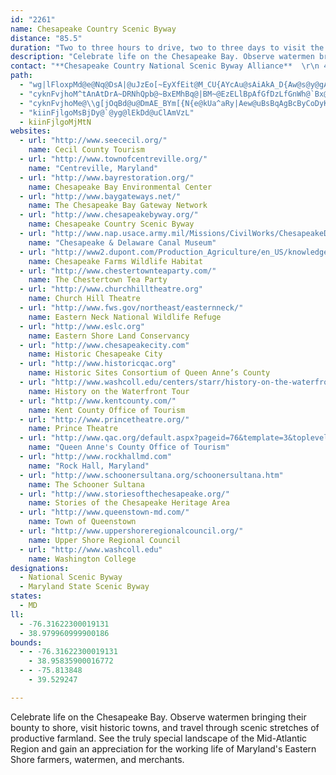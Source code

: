 ```yaml
---
id: "2261"
name: Chesapeake Country Scenic Byway
distance: "85.5"
duration: "Two to three hours to drive, two to three days to visit the entire byway"
description: "Celebrate life on the Chesapeake Bay. Observe watermen bringing their bounty to shore, visit historic towns, and travel through scenic stretches of productive farmland. See the truly special landscape of the Mid-Atlantic Region and gain an appreciation for the working life of Maryland's Eastern Shore farmers, watermen, and merchants."
contact: "**Chesapeake Country National Scenic Byway Alliance**  \r\n 410-438-3679  \r\n\r\n**[Kent County Tourism Development Office](http://www.kentcounty.com/visitor/index.htm)**     \r\n400 High Street            \r\nChestertown, MD 21620                  \r\n410-778-0416                                  \r\n[Send Email](mailto:tourism@kentcounty.com)\r\n\r\n**[Queen Anne's County Office of Tourism](http://www.discoverqueenannes.com)**  \r\n 410-604-2100  \r\n 888-400-7787 "
path:
  - "wg|lFloxpMd@e@Nq@DsA|@uJzEo[~EyXfEit@M_CU{AYcAu@sAiAkA_D{Aw@s@y@gAe@cA_@yAS_B?mB^iGNs@@AFCBEBO?IAKAECCACEs@HqBh@sEjRwVnEyGr@{IrDml@nAwOXsB`CaHzLq\\xDsJx@sCJaAEyAi@sEUeAe@qAgC}D}DeJmDcLYeCCyBdFy`@hBmMX}@t@oAfFaGbAaCtHeZjAkFZuB`Co|@hDqX^wAbBuDnYyl@bCoEpA_DXmAE_DsBm`@@uIk@{LsAgTYk[SsEeHy_@s@mCiAqB}DiDkIqIyBoD{KrLsBqDgFoGuAwC]MyAmDuEyHeE}FkMuNkIgHuPyMwF_G}CmE_BmCsDiHqBqEoCaImIgYmDsMyCsMQYaAsDo@mCIWCIEEEEC?G?A@Wb@uHrQcA`BcD`EWY]{Lu@uLcBiM}AsIqJ_d@m@eBe@m@mEgCcf@sa@qIyHmYkVqWgLsVaJsA]uABgFd@wN`EeG@}Ds@oAm@iDkDaBmAsEcJo@eAgAgAoEkDw@_AWg@YsA_AkHcAkVy@{HAsAPeEhA_RXeHMyCoBiSsCkTqAuMMgBNyKI_BiCiPCy@PyIcA{KCaA^eGI}CUyAy@kBmByBy@sAuAyCsCyG}@gC}DmMyBcDiDqIiAoFOsA[gFW}Au@{B}As@uLaCmD]_AU_@Ws@wBUuBImCJqFQo@gEyHuAkAyLuI}KwHIQwEyCcBw@uAiC}C_E_@y@S_AGqBq@qEmC_GoCsE}CsD_LaEiD_A}E_@mEg@eOsD{M}DkNoDwe@mNcC{@_CgBaJeLoCiFiAqCeGqTwGwWmBkFo@uAoByBwCqBcCm@cDg@gJSkLw@sRa@sC`@_Bd@mDdBoBl@mR|IyC^aHYwZgDcBy@cC_Bod@ai@oDsEeBgB}@w@{DmB}IuDoReKgCiB}AmBgHmP}A_CcIgJmEoFyFmJm^yj@_BsCeEqGqBcCoAoB{I_IiQiT{M}PcJ{KkWiYsTuTiQyPoAcAmDgBmF{@mEFsC`@yA^m\\`OoHrBmf@fGiGrAcC~@wGxDqD~DoCtEu\\rm@wj@jbAoCrFgDpHc}AlaE_O|`@_Oh_@sBvGoCtNw@zCq@xByErMuEvL{K|R"
  - "cyknFvjhoM^tAnAtDrA~DRNhQpb@~BxEMhBq@|BM~@EzELlBpAfGfDzLfGnWh@`Bx@lBhRz[lHjObAlC^~A^fF?~BWfCm@vCgMr[m@lBY~A}Djb@kQlcBWjDSxGQjMmVjqCi@`IEvADvEXnVdArEf@fAtAvBtn@|q@hCzC~P`R~s@hx@tM`K|Ax@vGjBfl@tLtUhFnk@zL`ZxDtDv@~`@~OdPpH~NvJ~JjHrCzAtf@nR`ExBrCvBf@l@`BxC`Xhi@nBrB|CxBjDjBjDlC|AfBpHhKdAjAbDjBhBzA|A~AbBrCr@fBn@`FTbHlBt^JjCBtFlESbFk@hAY|FiBtJgHdAc@hAO|EQtJfDhARpGEfE_@nBg@bOeG|BaBnGmFtA{@bEkAbBClAZ`KnFp[tD|TjEfDf@nAJhC?|KYxSaA`UyEhBi@|SkNxBgAhA]dMqA`n@aFpH_AvJiBvFSj~@_AxAe@`EaEhAc@dGMvAF|GdAhCFjJuA|GqC|@ShBQxFGtAKdBYhDoA|Fl@|AcArAwA~CoCn@SvES|By@dLJ`Lr@hAVzBz@dDp@d\\k@nHFfJXlBp@lWrLxKrG"
  - "cyknFvjhoMe@\\g[jOqBd@u@DmAE_BYm[{N{e@kUa^aRy|Aew@uBsBqAgBcByCoDyK{A{DeBkCmC{CiGeE_DuCqQsUyAcCsBkEcBgFoAoF}@qFu@gGiA{De@kA}DmHsAyAgK{J}CgDcEmGiAoCq@eDOyA]_Jw@iFU_Ay@uBuAcC{GsGwk@md@aIwHoLyPgVg\\eRcWgJgLycAceAkO_Pw[a\\cAaBs@sC}Gum@mH{e@Uw@wAuCa[si@i@qAu@{CGsGtF_eBNsKOmEi@cFc@eB_DqJaBcCkCyCaEkCmDgByBsBsBqCyA{CsJy]w@qDcC}Mu@aHi@mGsAye@mAmf@QgDyA_KsAiGgDaNeC{Li@aHm@oNiBsh@o@iRKsK]uIuIzBoBb@o@?g[qDem@}HeB?y@NgDxAaJ|EwIfEaAl@yK`FcGdDiI`IyAx@{@RyBPgBIiBa@gFeBcC_@yCP}GfAgC?iDaAkEsBaLaG}HsEsFkE{VcV}DgDaKmHcBaAmIeDqE_BoDg@c]aAwBEgCJwJfBaBC{@MwAq@{@{@gGaKm@m@uAq@mF{AgGi@i@Mog@cUg]{NsDu@yI}@uIo@ih@iAsBB_PlAoRdAk^lDmATcAd@eBhAoS~R}P`NmD`BeCn@_m@fGoBn@}ExBsAXsBPsA?qAKgB[cGkCaYaOyAkAiAuAcBgDo@yBgBsJuA{FkKo\\wA{CsJiPcBeCsP_Q_G_Iw@y@_Am@cBk@_CYqF]gHGoQXcUY}Be@oB_AgC{BoDgFsDqDk[cRmD_DuNeNoa@{YoQwMaZoUmE_Egk@an@}EiEyB}AsDuB_UeKu@]s@[iBu@cFuBi@UaD_AyEuA"
  - "kiinFjlgoMsBjDy@`@yg@lEkDd@uClAmVzL"
  - kiinFjlgoMjMtN
websites:
  - url: "http://www.seececil.org/"
    name: Cecil County Tourism
  - url: "http://www.townofcentreville.org/"
    name: "Centreville, Maryland"
  - url: "http://www.bayrestoration.org/"
    name: Chesapeake Bay Environmental Center
  - url: "http://www.baygateways.net/"
    name: The Chesapeake Bay Gateway Network
  - url: "http://www.chesapeakebyway.org/"
    name: Chesapeake Country Scenic Byway
  - url: "http://www.nap.usace.army.mil/Missions/CivilWorks/ChesapeakeDelawareCanal/CanalHistory.aspx"
    name: "Chesapeake & Delaware Canal Museum"
  - url: "http://www2.dupont.com/Production_Agriculture/en_US/knowledge_center/ChesapeakeFarms.html"
    name: Chesapeake Farms Wildlife Habitat
  - url: "http://www.chestertownteaparty.com/"
    name: The Chestertown Tea Party
  - url: "http://www.churchhilltheatre.org"
    name: Church Hill Theatre
  - url: "http://www.fws.gov/northeast/easternneck/"
    name: Eastern Neck National Wildlife Refuge
  - url: "http://www.eslc.org"
    name: Eastern Shore Land Conservancy
  - url: "http://www.chesapeakecity.com"
    name: Historic Chesapeake City
  - url: "http://www.historicqac.org"
    name: Historic Sites Consortium of Queen Anne’s County
  - url: "http://www.washcoll.edu/centers/starr/history-on-the-waterfront.php"
    name: History on the Waterfront Tour
  - url: "http://www.kentcounty.com/"
    name: Kent County Office of Tourism
  - url: "http://www.princetheatre.org/"
    name: Prince Theatre
  - url: "http://www.qac.org/default.aspx?pageid=76&template=3&toplevel=34"
    name: "Queen Anne's County Office of Tourism"
  - url: "http://www.rockhallmd.com"
    name: "Rock Hall, Maryland"
  - url: "http://www.schoonersultana.org/schoonersultana.htm"
    name: The Schooner Sultana
  - url: "http://www.storiesofthechesapeake.org/"
    name: Stories of the Chesapeake Heritage Area
  - url: "http://www.queenstown-md.com/"
    name: Town of Queenstown
  - url: "http://www.uppershoreregionalcouncil.org/"
    name: Upper Shore Regional Council
  - url: "http://www.washcoll.edu"
    name: Washington College
designations:
  - National Scenic Byway
  - Maryland State Scenic Byway
states:
  - MD
ll:
  - -76.31622300019131
  - 38.979960999900186
bounds:
  - - -76.31622300019131
    - 38.95835900016772
  - - -75.813848
    - 39.529247

---
```


Celebrate life on the Chesapeake Bay. Observe watermen bringing their bounty to shore, visit historic towns, and travel through scenic stretches of productive farmland. See the truly special landscape of the Mid-Atlantic Region and gain an appreciation for the working life of Maryland's Eastern Shore farmers, watermen, and merchants.
